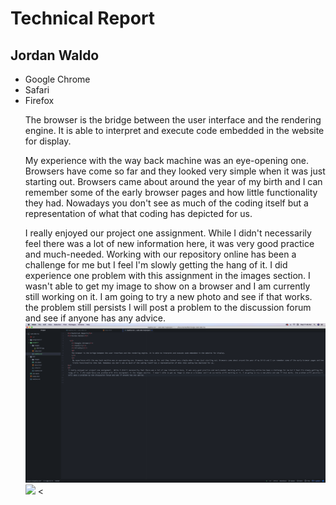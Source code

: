 <h1>Technical Report</h1>
<h2>Jordan Waldo</h2>

  <ul>
    <li>Google Chrome</li>
    <li>Safari</li>
    <li>Firefox</li>
    <p>
    The browser is the bridge between the user interface and the rendering engine. It is able to interpret and execute code embedded in the website for display.
    </P>
    <p>
     My experience with the way back machine was an eye-opening one. Browsers have come so far and they looked very simple when it was just starting out. Browsers came about around the year of my birth and I can remember some of the early browser pages and how little functionality they had. Nowadays you don't see as much of the coding itself but a representation of what that coding has depicted for us.
<p/>
<p>
 I really enjoyed our project one assignment.  While I didn't necessarily feel there was a lot of new information here, it was very good practice and much-needed. Working with our repository online has been a challenge for me but I feel I'm slowly getting the hang of it. I did experience one problem with this assignment in the images section.  I wasn't able to get my image to show on a browser and I am currently still working on it. I am going to try a new photo and see if that works. the problem still persists I will post a problem to the discussion forum and see if anyone has any advice.
 <img src="https://github.com/JordanWaldo/web-deb-hw/blob/master/project-1/images/Screen%20Shot%202018-10-03%20at%2011.48.56%20AM.png" />
<img src="/Users/jordanwaldo/Documents/Web Design /web-deb-hw/project-1/images/Screen Shot 2018-10-03 at 11.48.56 AM.png" />
<
